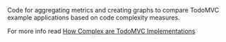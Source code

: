 Code for aggregating metrics and creating graphs to compare TodoMVC example
applications based on code complexity measures.

For more info read [How Complex are TodoMVC Implementations](http://blog.coderstats.net/todomvc-complexity/)